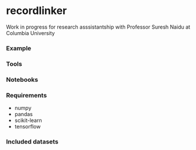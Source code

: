 # recordlinker 

Work in progress for research asssistantship with Professor Suresh Naidu at Columbia University 


### Example 


### Tools 


### Notebooks 


### Requirements 

* numpy 
* pandas 
* scikit-learn 
* tensorflow  


### Included datasets 






